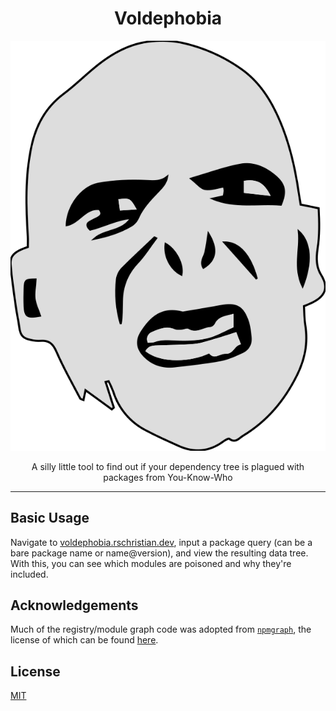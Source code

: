 <h1 align="center">Voldephobia</h1>

<p align="center">
  <picture width="100">
    <img src="./src/assets/favicon.svg?raw=true">
  </picture>
</p>

<p align="center">A silly little tool to find out if your dependency tree is plagued with packages from You-Know-Who</p>

---

## Basic Usage

Navigate to <a href="https://voldephobia.rschristian.dev">voldephobia.rschristian.dev</a>, input a package query (can be a bare package name or name@version), and view the resulting data tree. With this, you can see which modules are poisoned and why they're included.

## Acknowledgements

Much of the registry/module graph code was adopted from [`npmgraph`](https://github.com/npmgraph/npmgraph), the license of which can be found [here](https://github.com/npmgraph/npmgraph/blob/main/LICENSE).

## License

[MIT](https://github.com/rschristian/voldephobia/blob/master/LICENSE)
